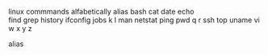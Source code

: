 linux commmands alfabetically
alias
bash
cat
date
echo  
find
grep
history
ifconfig
jobs
k
l
man
netstat
ping
pwd
q
r 
ssh
top
uname
vi
w
x
y
z


alias